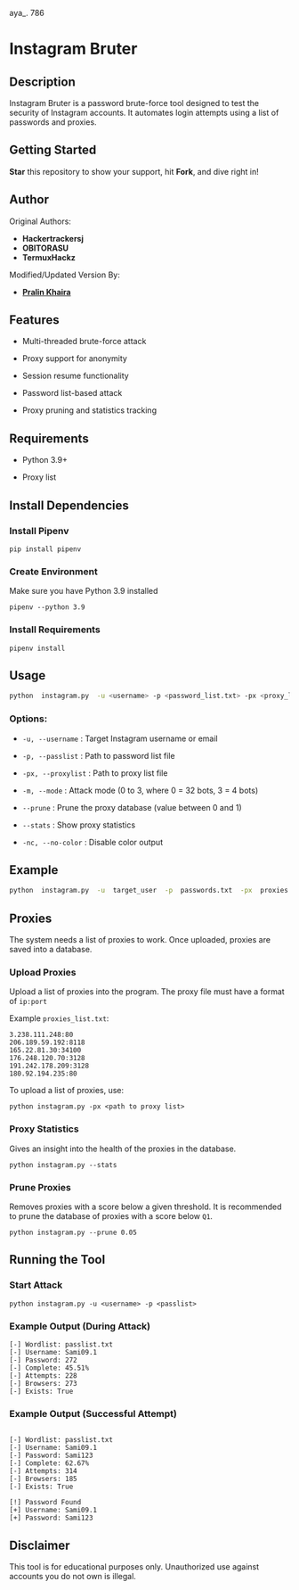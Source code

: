 aya_. 786
# Instagram Bruter

  

## Description

Instagram Bruter is a password brute-force tool designed to test the security of Instagram accounts. It automates login attempts using a list of passwords and proxies.

## Getting Started  
**Star** this repository to show your support, hit **Fork**, and dive right in!


## Author


Original Authors:
- **Hackertrackersj**
- **OBITORASU**
- **TermuxHackz**

Modified/Updated Version By:
- [**Pralin Khaira**](https://github.com/pralinkhaira)

## Features

- Multi-threaded brute-force attack

- Proxy support for anonymity

- Session resume functionality

- Password list-based attack

- Proxy pruning and statistics tracking

  

## Requirements

- Python 3.9+

- Proxy list

  

## Install Dependencies

  

### Install Pipenv

  

```
pip install pipenv
```

  

### Create Environment

  

Make sure you have Python 3.9 installed

  

```
pipenv --python 3.9
```

  

### Install Requirements

  

```
pipenv install
```

  

## Usage

```sh
python  instagram.py  -u <username> -p <password_list.txt> -px <proxy_list.txt> -m <mode>
```

### Options:

-  `-u, --username` : Target Instagram username or email

-  `-p, --passlist` : Path to password list file

-  `-px, --proxylist` : Path to proxy list file

-  `-m, --mode` : Attack mode (0 to 3, where 0 = 32 bots, 3 = 4 bots)

-  `--prune` : Prune the proxy database (value between 0 and 1)

-  `--stats` : Show proxy statistics

-  `-nc, --no-color` : Disable color output

  

## Example

```sh
python  instagram.py  -u  target_user  -p  passwords.txt  -px  proxies.txt  -m  2
```

  

## Proxies

  

The system needs a list of proxies to work. Once uploaded, proxies are saved into a database.

  

### Upload Proxies

  

Upload a list of proxies into the program. The proxy file must have a format of `ip:port`

  

Example `proxies_list.txt`:

```
3.238.111.248:80
206.189.59.192:8118
165.22.81.30:34100
176.248.120.70:3128
191.242.178.209:3128
180.92.194.235:80
```

  

To upload a list of proxies, use:

```
python instagram.py -px <path to proxy list>
```

  

### Proxy Statistics

  

Gives an insight into the health of the proxies in the database.

```
python instagram.py --stats
```

  

### Prune Proxies

  

Removes proxies with a score below a given threshold. It is recommended to prune the database of proxies with a score below `Q1`.

```
python instagram.py --prune 0.05
```

  

## Running the Tool

  

### Start Attack

```
python instagram.py -u <username> -p <passlist>
```

### Example Output (During Attack)

```
[-] Wordlist: passlist.txt
[-] Username: Sami09.1
[-] Password: 272
[-] Complete: 45.51%
[-] Attempts: 228
[-] Browsers: 273
[-] Exists: True
```

### Example Output (Successful Attempt)

```

[-] Wordlist: passlist.txt
[-] Username: Sami09.1
[-] Password: Sami123
[-] Complete: 62.67%
[-] Attempts: 314
[-] Browsers: 185
[-] Exists: True

[!] Password Found
[+] Username: Sami09.1
[+] Password: Sami123

```

  

## Disclaimer

This tool is for educational purposes only. Unauthorized use against accounts you do not own is illegal.
